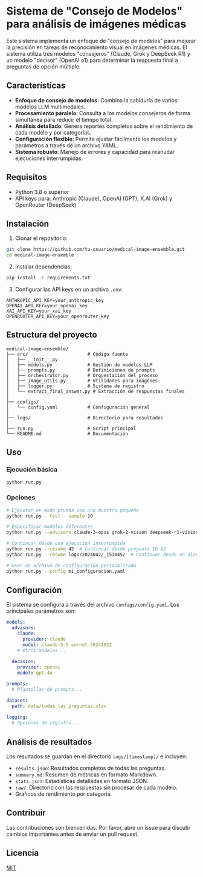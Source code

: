 # Sistema de "Consejo de Modelos" para análisis de imágenes médicas

Este sistema implementa un enfoque de "consejo de modelos" para mejorar la precisión en tareas de reconocimiento visual en imágenes médicas. El sistema utiliza tres modelos "consejeros" (Claude, Grok y DeepSeek R1) y un modelo "decisor" (OpenAI o1) para determinar la respuesta final a preguntas de opción múltiple.

## Características

- **Enfoque de consejo de modelos**: Combina la sabiduría de varios modelos LLM multimodales.
- **Procesamiento paralelo**: Consulta a los modelos consejeros de forma simultánea para reducir el tiempo total.
- **Análisis detallado**: Genera reportes completos sobre el rendimiento de cada modelo y por categorías.
- **Configuración flexible**: Permite ajustar fácilmente los modelos y parámetros a través de un archivo YAML.
- **Sistema robusto**: Manejo de errores y capacidad para reanudar ejecuciones interrumpidas.

## Requisitos

- Python 3.8 o superior
- API keys para: Anthropic (Claude), OpenAI (GPT), X.AI (Grok) y OpenRouter (DeepSeek)

## Instalación

1. Clonar el repositorio:
```bash
git clone https://github.com/tu-usuario/medical-image-ensemble.git
cd medical-image-ensemble
```

2. Instalar dependencias:
```bash
pip install -r requirements.txt
```

3. Configurar las API keys en un archivo `.env`:
```
ANTHROPIC_API_KEY=your_anthropic_key
OPENAI_API_KEY=your_openai_key
XAI_API_KEY=your_xai_key
OPENROUTER_API_KEY=your_openrouter_key
```

## Estructura del proyecto

```
medical-image-ensemble/
├── src/                      # Código fuente
│   ├── __init__.py
│   ├── models.py             # Gestión de modelos LLM
│   ├── prompts.py            # Definiciones de prompts
│   ├── orchestrator.py       # Orquestación del proceso
│   ├── image_utils.py        # Utilidades para imágenes
│   ├── logger.py             # Sistema de registro
│   └── extract_final_answer.py # Extracción de respuestas finales
│
├── configs/
│   └── config.yaml           # Configuración general
│
├── logs/                     # Directorio para resultados
│
├── run.py                    # Script principal
└── README.md                 # Documentación
```

## Uso

### Ejecución básica

```bash
python run.py
```

### Opciones

```bash
# Ejecutar en modo prueba con una muestra pequeña
python run.py --test --sample 10

# Especificar modelos diferentes
python run.py --advisors claude-3-opus grok-2-vision deepseek-r1-vision --decision-model gpt-4o

# Continuar desde una ejecución interrumpida
python run.py --resume 42  # Continuar desde pregunta ID 42
python run.py --resume logs/20240422_153045/  # Continuar desde un directorio

# Usar un archivo de configuración personalizado
python run.py --config mi_configuracion.yaml
```

## Configuración

El sistema se configura a través del archivo `configs/config.yaml`. Los principales parámetros son:

```yaml
models:
  advisors:
    claude:
      provider: claude
      model: claude-3-5-sonnet-20241022
    # Otros modelos...
  
  decision:
    provider: openai
    model: gpt-4o

prompts:
  # Plantillas de prompts...

dataset:
  path: data/todas_las_preguntas.xlsx
  
logging:
  # Opciones de registro...
```

## Análisis de resultados

Los resultados se guardan en el directorio `logs/[timestamp]/` e incluyen:

- `results.json`: Resultados completos de todas las preguntas.
- `summary.md`: Resumen de métricas en formato Markdown.
- `stats.json`: Estadísticas detalladas en formato JSON.
- `raw/`: Directorio con las respuestas sin procesar de cada modelo.
- Gráficos de rendimiento por categoría.

## Contribuir

Las contribuciones son bienvenidas. Por favor, abre un issue para discutir cambios importantes antes de enviar un pull request.

## Licencia

[MIT](LICENSE)